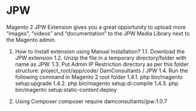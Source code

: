 # JPW
Magento 2 JPW Extension gives you a great opportunity to upload more “images”, “videos” and “documentation” to the JPW Media Library next to the Magento admin.

1) How to Install extension using Manual Installation?
  1.1. Download the JPW extension
  1.2. Unzip the file in a temporary directory/folder with name as JPW.
  1.3. Put Admin IP Restriction directory as per this folder structure: project_root/app/code/ DamConsultants / JPW
  1.4. Run the following command in Magento 2 root folder
    1.4.1. php bin/magento setup:upgrade
    1.4.2. php bin/magento setup:di:compile
    1.4.3. php bin/magento setup:static-content:deploy
    
2) Using Composer
      composer require damconsultants/jpw:1.0.7
